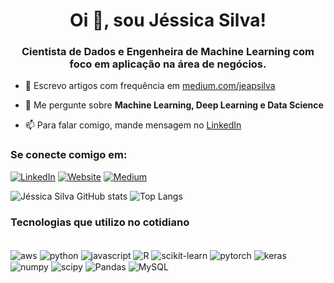 <h1 align='center'>  Oi 🤚, sou Jéssica Silva! </h1>
<h3 align="center"> Cientista de Dados e Engenheira de Machine Learning com foco em aplicação na área de negócios.</h3>

- 📝 Escrevo artigos com frequência em [medium.com/jeapsilva](https://medium.com/@jeapsilva)

- 💬 Me pergunte sobre **Machine Learning, Deep Learning e Data Science**

- 📫 Para falar comigo, mande mensagem no [LinkedIn](https://www.linkedin.com/in/jessica-aparecida-silva/) 

<h3 align="left">Se conecte comigo em:</h3>

[![LinkedIn](https://img.shields.io/badge/LinkedIn-0077B5?style=for-the-badge&logo=linkedin&logoColor=white)](https://www.linkedin.com/in/jessica-aparecida-silva/)
[![Website](https://img.shields.io/badge/website-000000?style=for-the-badge&logo=About.me&logoColor=white)](https://jeapsilva.com/)
[![Medium](https://img.shields.io/badge/Medium-12100E?style=for-the-badge&logo=medium&logoColor=white)](https://medium.com/@jeapsilva)

![Jéssica Silva GitHub stats](https://github-readme-stats.vercel.app/api?username=jeapsilva&show_icons=true&theme=transparent)
![Top Langs](https://github-readme-stats.vercel.app/api/top-langs/?username=jeapsilva&layout=compact&theme=transparent)

### Tecnologias que utilizo no cotidiano

<div style="display: inline_block"><br/>
     <img align="center" alt="aws" src="https://img.shields.io/badge/AWS-%23FF9900.svg?style=for-the-badge&logo=amazon-aws&logoColor=white" />   
    <img align="center" alt="python" src="https://img.shields.io/badge/Python-3776AB?style=for-the-badge&logo=python&logoColor=white" />   
    <img align="center" alt="javascript" src="https://img.shields.io/badge/JavaScript-F7DF1E?style=for-the-badge&logo=javascript&logoColor=black" /> 
    <img align="center" alt="R" src="https://img.shields.io/badge/R-276DC3?style=for-the-badge&logo=r&logoColor=white" />   
    <img align="center" alt="scikit-learn" src="https://img.shields.io/badge/scikit_learn-F7931E?style=for-the-badge&logo=scikit-learn&logoColor=white" />  
     <img align="center" alt="pytorch" src="https://img.shields.io/badge/PyTorch-%23EE4C2C.svg?style=for-the-badge&logo=PyTorch&logoColor=white" />  
    <img align="center" alt="keras" src="https://img.shields.io/badge/Keras-%23D00000.svg?style=for-the-badge&logo=Keras&logoColor=white" />  
    <img align="center" alt="numpy" src="https://img.shields.io/badge/Numpy-777BB4?style=for-the-badge&logo=numpy&logoColor=white" />  
    <img align="center" alt="scipy" src="https://img.shields.io/badge/SciPy-654FF0?style=for-the-badge&logo=SciPy&logoColor=whit" /> 
    <img align="center" alt="Pandas" src="https://img.shields.io/badge/Pandas-2C2D72?style=for-the-badge&logo=pandas&logoColor=white" /> 
    <img align="center" alt="MySQL" src="https://img.shields.io/badge/MySQL-00000F?style=for-the-badge&logo=mysql&logoColor=white" />   
</div><br/>
